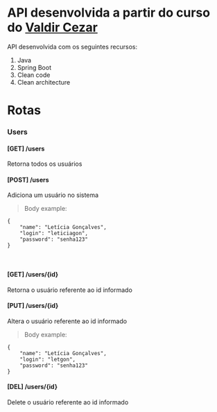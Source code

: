 # API desenvolvida a partir do curso do [Valdir Cezar](https://www.youtube.com/playlist?list=PLA8Qj9w4RGkXwPerFo4ZDFEessyNJW1ol)

API desenvolvida com os seguintes recursos:
  1. Java
  2. Spring Boot
  3. Clean code
  4. Clean architecture

# Rotas
### Users
#### [GET] /users <br>
Retorna todos os usuários<br>

#### [POST] /users <br>
Adiciona um usuário no sistema<br>
  > Body example:
```
{
    "name": "Letícia Gonçalves",
    "login": "leticiagon",
    "password": "senha123"
}
```
<br>

#### [GET] /users/{id} <br>
Retorna o usuário referente ao id informado<br>

#### [PUT] /users/{id} <br>
Altera o usuário referente ao id informado<br>
  > Body example:
```
{
    "name": "Letícia Gonçalves",
    "login": "letgon",
    "password": "senha123"
}
```

#### [DEL] /users/{id} <br>
Delete o usuário referente ao id informado<br>
